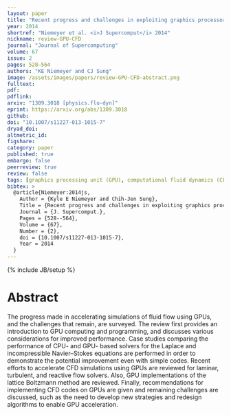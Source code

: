 ```yaml
---
layout: paper
title: "Recent progress and challenges in exploiting graphics processors in computational fluid dynamics"
year: 2014
shortref: "Niemeyer et al. <i>J Supercomput</i> 2014"
nickname: review-GPU-CFD
journal: "Journal of Supercomputing"
volume: 67
issue: 2
pages: 528–564
authors: "KE Niemeyer and CJ Sung"
image: /assets/images/papers/review-GPU-CFD-abstract.png
fulltext:
pdf:
pdflink:
arxiv: "1309.3018 [physics.flu-dyn]"
eprint: https://arxiv.org/abs/1309.3018
github:
doi: "10.1007/s11227-013-1015-7"
dryad_doi:
altmetric_id:
figshare:
category: paper
published: true
embargo: false
peerreview: true
review: false
tags: [graphics processing unit (GPU), computational fluid dynamics (CFD), laminar flows, turbulent flow, reactive flow, CUDA]
bibtex: >
  @article{Niemeyer:2014js,
    Author = {Kyle E Niemeyer and Chih-Jen Sung},
    Title = {Recent progress and challenges in exploiting graphics processors in computational fluid dynamics},
    Journal = {J. Supercomput.},
    Pages = {528--564},
    Volume = {67},
    Number = {2},
    doi = {10.1007/s11227-013-1015-7},
    Year = 2014
  }
---
```

{% include JB/setup %}

# Abstract

The progress made in accelerating simulations of fluid flow using GPUs, and the challenges that remain, are surveyed. The review first provides an introduction to GPU computing and programming, and discusses various considerations for improved performance. Case studies comparing the performance of CPU- and GPU- based solvers for the Laplace and incompressible Navier–Stokes equations are performed in order to demonstrate the potential improvement even with simple codes. Recent efforts to accelerate CFD simulations using GPUs are reviewed for laminar, turbulent, and reactive flow solvers. Also, GPU implementations of the lattice Boltzmann method are reviewed. Finally, recommendations for implementing CFD codes on GPUs are given and remaining challenges are discussed, such as the need to develop new strategies and redesign algorithms to enable GPU acceleration.
